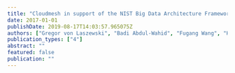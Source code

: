 ```yaml
---
title: "Cloudmesh in support of the NIST Big Data Architecture Framework"
date: 2017-01-01
publishDate: 2019-08-17T14:03:57.965075Z
authors: ["Gregor von Laszewski", "Badi Abdul-Wahid", "Fugang Wang", "Hyungro Lee", "Geoffrey C Fox", "Wo Chang"]
publication_types: ["4"]
abstract: ""
featured: false
publication: ""
---
```



